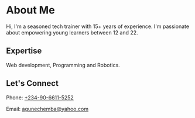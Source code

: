 # About Me

Hi, I'm a seasoned tech trainer with 15+ years of experience. I'm passionate about empowering young learners between 12 and 22.

## Expertise

Web development, Programming and Robotics.

## Let's Connect

Phone: [+234-90-6611-5252](tel:+2349066115252)

Email: [agunechemba@yahoo.com](mailto:agunechemba@yahoo.com)
